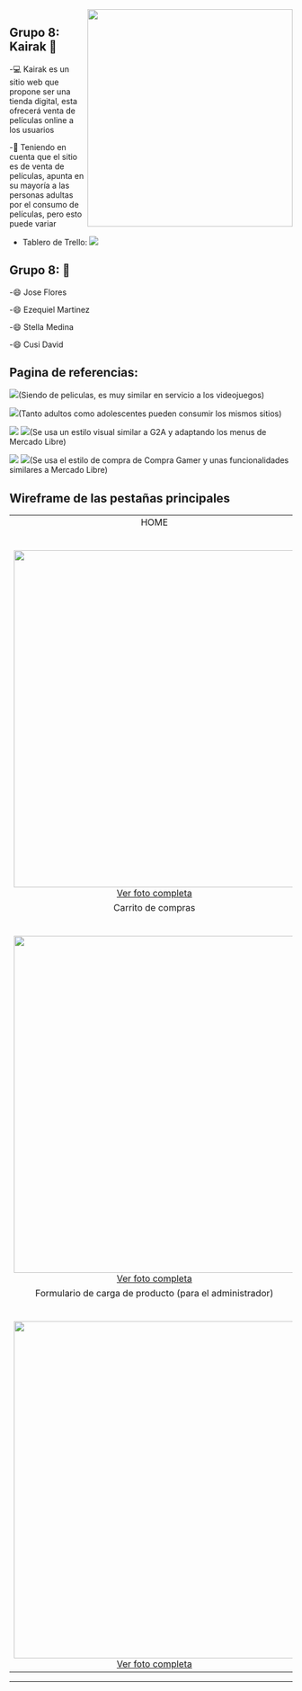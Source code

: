 <img align="right" width="365" height="387" src="https://i.ibb.co/6sDHGbb/kairak-logo.png">
                                                                                   
## Grupo 8: Kairak :wave:

-:computer: Kairak es un sitio web que propone ser una tienda digital, esta ofrecerá venta de películas online a los usuarios 

-:blue_book: Teniendo en cuenta que el sitio es de venta de películas, apunta en su mayoría a las personas adultas por el consumo de películas, pero esto puede variar 
- Tablero de Trello: [![](https://img.shields.io/badge/Trello-G2A-red)](https://trello.com/b/LNaNoQi5/proyecto-integrador-n8)

## Grupo 8: :man:

-:smile: Jose Flores

-:smile: Ezequiel Martinez

-:smile: Stella Medina

-:smile: Cusi David

## Pagina de referencias:
[![](https://img.shields.io/badge/Por_los_productos_o_servicios_que_ofrecen-G2A-red)](https://www.g2a.com/)(Siendo de peliculas, es muy similar en servicio a los videojuegos)

[![](https://img.shields.io/badge/Por_los_clientes_los_que_apuntan-G2A-red)](https://www.g2a.com/)(Tanto adultos como adolescentes pueden consumir los mismos sitios)

[![](https://img.shields.io/badge/Por_la_estética_que_presentan-Mercado_Libre-yellow)](https://www.mercadolibre.com.ar/gz/cart)
[![](https://img.shields.io/badge/Tambien-G2A-red)](https://www.g2a.com/)(Se usa un estilo visual similar a G2A y adaptando los menus de Mercado Libre)

[![](https://img.shields.io/badge/Por_las_funcionalidades_implementada-Compra_gramer-orange)](https://compragamer.com/index.php?seccion=3&cate=30&nro_max=40)
[![](https://img.shields.io/badge/Tambien-Mercado_Libre-yellow)](https://www.mercadolibre.com.ar/gz/cart)(Se usa el estilo de compra de Compra Gamer y unas funcionalidades similares a Mercado Libre)

## Wireframe de las pestañas principales
<table>
  <tbody>
    <tr valign="top">
      <td width="25%" align="center">
        <span>HOME</span><br><br><br>
        <img height="600px" width="500px" src="https://i.ibb.co/y5Dzbhz/0001.jpg">
        <a href="https://i.ibb.co/y5Dzbhz/0001.jpg">Ver foto completa</a>
      </td>
      <td width="25%" align="center">
        <span>Detalle de producto</span><br><br><br>
        <img height="600px" width="500px" src="https://i.ibb.co/hXNrfQs/0002.jpg">
        <a href="https://i.ibb.co/hXNrfQs/0002.jpg">Ver foto completa</a>
      </td>
    </tr>
    <tr valign="top">
      <td width="25%" align="center">
      <span>Carrito de compras</span><br><br><br>
        <img height="600px" width="500px" src="https://i.ibb.co/Sx47W1c/0003.jpg">
        <a href="https://i.ibb.co/Sx47W1c/0003.jpg">Ver foto completa</a>
        </td>
      <td width="25%" align="center">
      <span>Formulario de registro</span><br><br><br>
        <img height="600px" width="500px" src="https://i.ibb.co/Jj2t5fG/0004.jpg">
        <a href="https://i.ibb.co/Jj2t5fG/0004.jpg">Ver foto completa</a>
        </td>
    </tr>
    <tr valign="top">
      <td width="25%" align="center">
        <span>Formulario de carga de producto (para el administrador)</span><br><br><br>
        <img height="600px" width="500px" src="https://i.ibb.co/qBmgqNx/0005.jpg">
        <a href="https://i.ibb.co/qBmgqNx/0005.jpg">Ver foto completa</a>
      </td>
    </tr>
  </tbody>
</table>

---
